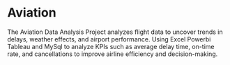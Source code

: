 # Aviation
The Aviation Data Analysis Project analyzes flight data to uncover trends in delays, weather effects, and airport performance. Using  Excel Powerbi Tableau and MySql to analyze KPIs such as average delay time, on-time rate, and cancellations to improve airline efficiency and decision-making.
